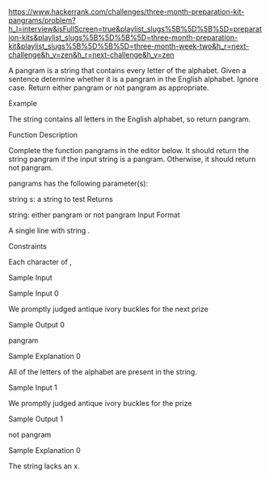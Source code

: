 https://www.hackerrank.com/challenges/three-month-preparation-kit-pangrams/problem?h_l=interview&isFullScreen=true&playlist_slugs%5B%5D%5B%5D=preparation-kits&playlist_slugs%5B%5D%5B%5D=three-month-preparation-kit&playlist_slugs%5B%5D%5B%5D=three-month-week-two&h_r=next-challenge&h_v=zen&h_r=next-challenge&h_v=zen

A pangram is a string that contains every letter of the alphabet. Given a sentence determine whether it is a pangram in the English alphabet. Ignore case. Return either pangram or not pangram as appropriate.

Example

The string contains all letters in the English alphabet, so return pangram.

Function Description

Complete the function pangrams in the editor below. It should return the string pangram if the input string is a pangram. Otherwise, it should return not pangram.

pangrams has the following parameter(s):

string s: a string to test
Returns

string: either pangram or not pangram
Input Format

A single line with string .

Constraints

Each character of ,

Sample Input

Sample Input 0

We promptly judged antique ivory buckles for the next prize

Sample Output 0

pangram

Sample Explanation 0

All of the letters of the alphabet are present in the string.

Sample Input 1

We promptly judged antique ivory buckles for the prize

Sample Output 1

not pangram

Sample Explanation 0

The string lacks an x.
